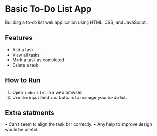 # Basic To-Do List App

Building a to-do list web application using HTML, CSS, and JavaScript.

## Features
- Add a task
- View all tasks
- Mark a task as completed
- Delete a task

## How to Run
1. Open `index.html` in a web browser.
2. Use the input field and buttons to manage your to-do list.

## Extra statments
• Can't seem to align the task bar correctly.
• Any help to improve design would be useful.
